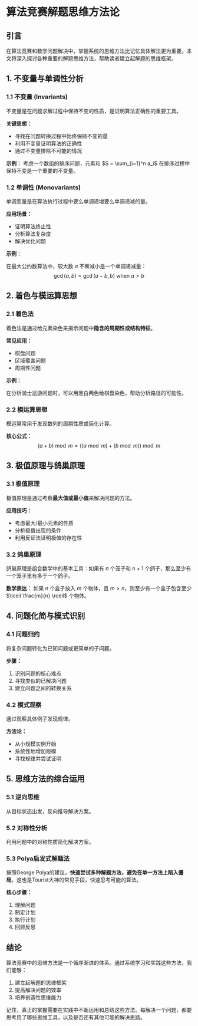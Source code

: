 # 算法竞赛解题思维方法论

## 引言

在算法竞赛和数学问题解决中，掌握系统的思维方法比记忆具体解法更为重要。本文将深入探讨各种重要的解题思维方法，帮助读者建立起解题的思维框架。

## 1. 不变量与单调性分析

### 1.1 不变量 (Invariants)

不变量是在问题求解过程中保持不变的性质，是证明算法正确性的重要工具。

**关键思想：**

- 寻找在问题转换过程中始终保持不变的量
- 利用不变量证明算法的正确性
- 通过不变量排除不可能的情况

**示例：**
考虑一个数组的排序问题，元素和 $S = \sum_{i=1}^n a_i$ 在排序过程中保持不变是一个重要的不变量。

### 1.2 单调性 (Monovariants)

单调变量是在算法执行过程中要么单调递增要么单调递减的量。

**应用场景：**

- 证明算法终止性
- 分析算法复杂度
- 解决优化问题

**示例：**

在最大公约数算法中，较大数 $a$ 不断减小是一个单调递减量：
$$\gcd(a, b) = \gcd(a-b, b) \text{ when } a > b$$

## 2. 着色与模运算思想

### 2.1 着色法

着色法是通过给元素染色来揭示问题中**隐含的周期性或结构特征**。

**常见应用：**

- 棋盘问题
- 区域覆盖问题
- 周期性问题

**示例：**

在分析骑士巡游问题时，可以用黑白两色给棋盘染色，帮助分析路径的可能性。

### 2.2 模运算思想

模运算常用于发现数列的周期性质或简化计算。

**核心公式：**
$$(a + b) \bmod m = ((a \bmod m) + (b \bmod m)) \bmod m$$

## 3. 极值原理与鸽巢原理

### 3.1 极值原理

极值原理是通过考察**最大值或最小值**来解决问题的方法。

**应用技巧：**

- 考虑最大/最小元素的性质
- 分析极值出现的条件
- 利用反证法证明极值的存在性

### 3.2 鸽巢原理

鸽巢原理是组合数学中的基本工具：如果有 $n$ 个笼子和 $n+1$ 个鸽子，那么至少有一个笼子里有多于一个鸽子。

**数学表达：**
如果 $n$ 个盒子放入 $m$ 个物体，且 $m > n$，则至少有一个盒子包含至少 $\lceil \frac{m}{n} \rceil$ 个物体。

## 4. 问题化简与模式识别

### 4.1 问题归约

将复杂问题转化为已知问题或更简单的子问题。

**步骤：**

1. 识别问题的核心难点
2. 寻找类似的已解决问题
3. 建立问题之间的转换关系

### 4.2 模式观察

通过观察具体例子发现规律。

**方法论：**

- 从小规模实例开始
- 系统性地增加规模
- 寻找规律并尝试证明

## 5. 思维方法的综合运用

### 5.1 逆向思维

从目标状态出发，反向推导解决方案。

### 5.2 对称性分析

利用问题中的对称性质简化解决方案。

### 5.3 Polya启发式解题法

按照George Polya的建议，**快速尝试多种解题方法，避免在单一方法上陷入僵局**。这也是Tourist大神的常见手段，快速思考可能的算法。

**核心步骤：**

1. 理解问题
2. 制定计划
3. 执行计划
4. 回顾反思

## 结论

算法竞赛中的思维方法是一个循序渐进的体系。通过系统学习和实践这些方法，我们能够：

1. 建立起解题的思维框架
2. 提高解决问题的效率
3. 培养创造性思维能力

记住，真正的掌握需要在实践中不断运用和总结这些方法。每解决一个问题，都要思考用了哪些思维工具，以及是否还有其他可能的解决思路。